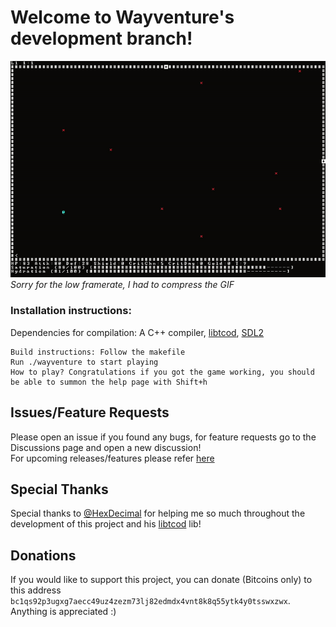 # Welcome to Wayventure's development branch!

![wayventure.gif](wayventure.gif)  
*Sorry for the low framerate, I had to compress the GIF*

### Installation instructions:
Dependencies for compilation: A C++ compiler, [libtcod](https://github.com/libtcod/libtcod), [SDL2](https://www.libsdl.org/download-2.0.php)

```
Build instructions: Follow the makefile
Run ./wayventure to start playing
How to play? Congratulations if you got the game working, you should be able to summon the help page with Shift+h
```
## Issues/Feature Requests
Please open an issue if you found any bugs, for feature requests go to the Discussions page and open a new discussion!  
For upcoming releases/features please refer [here](https://app.simplenote.com/p/kkFf1V)  
## Special Thanks 
Special thanks to [@HexDecimal](https://github.com/HexDecimal) for helping me so much throughout the development of this project and his [libtcod](https://github.com/libtcod/libtcod) lib!  
## Donations
If you would like to support this project, you can donate (Bitcoins only) to this address `bc1qs92p3ugxg7aecc49uz4zezm73lj82edmdx4vnt8k8q55ytk4y0tsswxzwx`. Anything is appreciated :)  